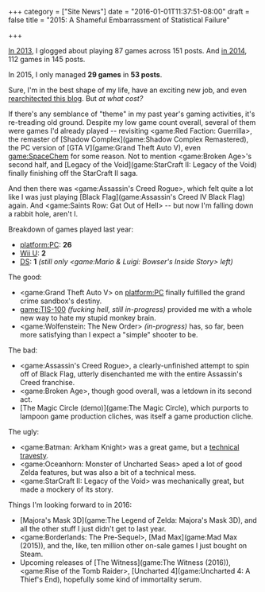+++
category = ["Site News"]
date = "2016-01-01T11:37:51-08:00"
draft = false
title = "2015: A Shameful Embarrassment of Statistical Failure"

+++

[In 2013]($SiteBaseURL$2014/01/01/2013-in-review-jumping-sneaking-and-dimension-shifting/), I glogged about playing 87 games across 151 posts.  And [in 2014]($SiteBaseURL$2015/01/01/looking-back-on-2014-promises-unfulfilled-schromises-schmunschmulschmilled/), 112 games in 145 posts.

In 2015, I only managed <b>29 games</b> in <b>53 posts</b>.

Sure, I'm in the best shape of my life, have an exciting new job, and even [rearchitected this blog]($SiteBaseURL$2015/10/24/glog-now-with-100-less-server-execution/).  But <i>at what cost?</i>

If there's any semblance of "theme" in my past year's gaming activities, it's re-treading old ground.  Despite my low game count overall, several of them were games I'd already played -- revisiting <game:Red Faction: Guerrilla>, the remaster of [Shadow Complex](game:Shadow Complex Remastered), the PC version of [GTA V](game:Grand Theft Auto V), even <game:SpaceChem> for some reason.  Not to mention <game:Broken Age>'s second half, and [Legacy of the Void](game:StarCraft II: Legacy of the Void) finally finishing off the StarCraft II saga.

And then there was <game:Assassin's Creed Rogue>, which felt quite a lot like I was just playing [Black Flag](game:Assassin's Creed IV Black Flag) again.  And <game:Saints Row: Gat Out of Hell> -- but now I'm falling down a rabbit hole, aren't I.

Breakdown of games played last year:

* <platform:PC>: <b>26</b>
* [Wii U](platform:WiiU): <b>2</b>
* [DS](platform:NDS): <b>1</b> <i>(still only <game:Mario & Luigi: Bowser's Inside Story> left)</i>

The good:

* <game:Grand Theft Auto V> on <platform:PC> finally fulfilled the grand crime sandbox's destiny.
* <game:TIS-100> <i>(fucking hell, still in-progress)</i> provided me with a whole new way to hate my stupid monkey brain.
* <game:Wolfenstein: The New Order> <i>(in-progress)</i> has, so far, been more satisfying than I expect a "simple" shooter to be.

The bad:

* <game:Assassin's Creed Rogue>, a clearly-unfinished attempt to spin off of Black Flag, utterly disenchanted me with the entire Assassin's Creed franchise.
* <game:Broken Age>, though good overall, was a letdown in its second act.
* [The Magic Circle (demo)](game:The Magic Circle), which purports to lampoon game production cliches, was itself a game production cliche.

The ugly:

* <game:Batman: Arkham Knight> was a great game, but a [technical travesty]($SiteBaseURL$2015/06/29/the-dark-blue-screen-of-death/).
* <game:Oceanhorn: Monster of Uncharted Seas> aped a lot of good Zelda features, but was also a bit of a technical mess.
* <game:StarCraft II: Legacy of the Void> was mechanically great, but made a mockery of its story.

Things I'm looking forward to in 2016:

* [Majora's Mask 3D](game:The Legend of Zelda: Majora's Mask 3D), and all the other stuff I just didn't get to last year.
* <game:Borderlands: The Pre-Sequel>, [Mad Max](game:Mad Max (2015)), and the, like, ten million other on-sale games I just bought on Steam.
* Upcoming releases of [The Witness](game:The Witness (2016)), <game:Rise of the Tomb Raider>, [Uncharted 4](game:Uncharted 4: A Thief's End), hopefully some kind of immortality serum.

